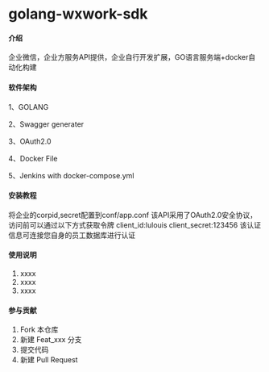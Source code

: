 # golang-wxwork-sdk

#### 介绍
企业微信，企业方服务API提供，企业自行开发扩展，GO语言服务端+docker自动化构建

#### 软件架构
1、GOLANG

2、Swagger generater

3、OAuth2.0

4、Docker File

5、Jenkins with docker-compose.yml


#### 安装教程

将企业的corpid,secret配置到conf/app.conf
该API采用了OAuth2.0安全协议，访问前可以通过以下方式获取令牌
client_id:lulouis
client_secret:123456
该认证信息可连接您自身的员工数据库进行认证


#### 使用说明

1. xxxx
2. xxxx
3. xxxx

#### 参与贡献

1. Fork 本仓库
2. 新建 Feat_xxx 分支
3. 提交代码
4. 新建 Pull Request

